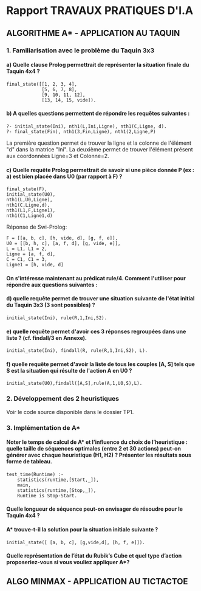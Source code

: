 # Rapport TRAVAUX PRATIQUES D'I.A

## ALGORITHME A* - APPLICATION AU TAQUIN

### 1. Familiarisation avec le problème du Taquin 3x3

#### a) Quelle clause Prolog permettrait de représenter la situation finale du Taquin 4x4 ?
```
final_state([[1, 2, 3, 4],
             [5, 6, 7, 8],
             [9, 10, 11, 12],
             [13, 14, 15, vide]).
```

#### b) A quelles questions permettent de répondre les requêtes suivantes :
```
?- initial_state(Ini), nth1(L,Ini,Ligne), nth1(C,Ligne, d).
?- final_state(Fin), nth1(3,Fin,Ligne), nth1(2,Ligne,P)
```
La première question permet de trouver la ligne et la colonne de l'élément "d" dans la matrice "Ini".
La deuxième permet de trouver l'élément présent aux coordonnées Ligne=3 et Colonne=2.

#### c) Quelle requête Prolog permettrait de savoir si une pièce donnée P (ex : a) est bien placée dans U0 (par rapport à F) ?
```
final_state(F),
initial_state(U0),
nth1(L,U0,Ligne),
nth1(C,Ligne,d),
nth1(L1,F,Ligne1),
nth1(C1,Ligne1,d)
```
Réponse de Swi-Prolog:

```
F = [[a, b, c], [h, vide, d], [g, f, e]],
U0 = [[b, h, c], [a, f, d], [g, vide, e]],
L = L1, L1 = 2,
Ligne = [a, f, d],
C = C1, C1 = 3,
Ligne1 = [h, vide, d] 
```
#### On s'intéresse maintenant au prédicat rule/4. Comment l'utiliser pour répondre aux questions suivantes :
#### d) quelle requête permet de trouver une situation suivante de l'état initial du Taquin 3x3 (3 sont possibles) ?

```
initial_state(Ini), rule(R,1,Ini,S2).
```

#### e) quelle requête permet d'avoir ces 3 réponses regroupées dans une liste ? (cf. findall/3 en Annexe).

```
initial_state(Ini), findall(R, rule(R,1,Ini,S2), L).
```

#### f) quelle requête permet d'avoir la liste de tous les couples [A, S] tels que S est la situation qui résulte de l'action A en U0 ?

```
initial_state(U0),findall([A,S],rule(A,1,U0,S),L). 
```

### 2. Développement des 2 heuristiques

Voir le code source disponible dans le dossier TP1.

### 3. Implémentation de A*

#### Noter le temps de calcul de A* et l’influence du choix de l’heuristique : quelle taille de séquences optimales (entre 2 et 30 actions) peut-on générer avec chaque heuristique (H1, H2) ? Présenter les résultats sous forme de tableau.

```
test_time(Runtime) :-
    statistics(runtime,[Start,_]),
    main,
    statistics(runtime,[Stop,_]),
    Runtime is Stop-Start.
```

#### Quelle longueur de séquence peut-on envisager de résoudre pour le Taquin 4x4 ?

#### A* trouve-t-il la solution pour la situation initiale suivante ?

```
initial_state([ [a, b, c], [g,vide,d], [h, f, e]]).
```

#### Quelle représentation de l’état du Rubik’s Cube et quel type d’action proposeriez-vous si vous vouliez appliquer A*?

## ALGO MINMAX - APPLICATION AU TICTACTOE
